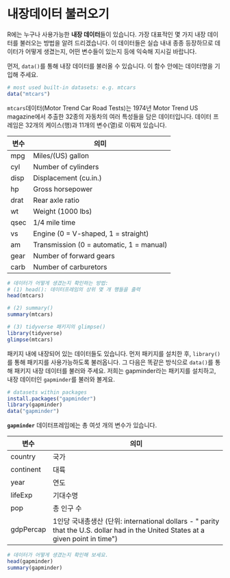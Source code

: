# 내장데이터 불러오기

R에는 누구나 사용가능한 **내장 데이터**들이 있습니다. 가장 대표적인 몇 가지 내장 데이터를 불러오는 방법을 알려 드리겠습니다. 이 데이터들은 실습 내내 종종 등장하므로 데이터가 어떻게 생겼는지, 어떤 변수들이 있는지 등에 익숙해 지시길 바랍니다. 

먼저, `data()`를 통해 내장 데이터를 불러올 수 있습니다. 이 함수 안에는 데이터명을 기입해 주세요. 

```r
# most used built-in datasets: e.g. mtcars 
data("mtcars")
```

`mtcars`데이터(Motor Trend Car Road Tests)는 1974년 Motor Trend US magazine에서 추출한 32종의 자동차의 여러 특성들을 담은 데이터입니다. 데이터 프레임은 32개의 케이스(행)과 11개의 변수(열)로 이뤄져 있습니다. 

| 변수 | 의미 |
| --- | --- |
| mpg | Miles/(US) gallon |
| cyl	 | Number of cylinders |
| disp	 | Displacement (cu.in.) |
| hp	 | Gross horsepower |
| drat	 | Rear axle ratio |
| wt | Weight (1000 lbs) |
| qsec	 | 1/4 mile time |
| vs	 | Engine (0 = V-shaped, 1 = straight) |
| am	 | Transmission (0 = automatic, 1 = manual) |
| gear	 | Number of forward gears |
| carb	 | Number of carburetors |

```r
# 데이터가 어떻게 생겼는지 확인하는 방법: 
# (1) head(): 데이터프레임의 상위 몇 개 행들을 출력
head(mtcars)

# (2) summary()
summary(mtcars) 

# (3) tidyverse 패키지의 glimpse()
library(tidyverse)
glimpse(mtcars)
```

패키지 내에 내장되어 있는 데이터들도 있습니다. 먼저 패키지를 설치한 후, `library()`를 통해 패키지를 사용가능하도록 불러옵니다. 그 다음은 똑같은 방식으로 `data()`를 통해 패키지 내장 데이터를 불러와 주세요. 저희는 gapminder라는 패키지를 설치하고, 내장 데이터인 `gapminder`를 불러와 볼게요. 

```r
# datasets within packages 
install.packages("gapminder") 
library(gapminder)
data("gapminder")
```

**`gapminder`** 데이터프레임에는 총 여섯 개의 변수가 있습니다. 

| 변수 | 의미 |
| --- | --- |
| country | 국가 |
| continent | 대륙 |
| year | 연도 |
| lifeExp | 기대수명 |
| pop | 총 인구 수 |
| gdpPercap | 1인당 국내총생산 (단위: international dollars - " parity that the U.S. dollar had in the United States at a given point in time") |

```r
# 데이터가 어떻게 생겼는지 확인해 보세요. 
head(gapminder) 
summary(gapminder) 
```
